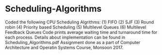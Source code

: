 # Scheduling-Algorithms
Coded the following CPU Scheduling Algrithms:
(1) FIFO
(2) SJF
(3) Round robin
(4) Priority based Scheduling
(5) Multilevel Queues
(6) Multilevel Feedback Queues
Code prints average waiting time and turnaround time for each process. 
Details about implementation can be found in Scheduling_Algorithms.pdf
Assignment done as a part of Computer Architecture and Operatin Systems Course, Monsoon 2017.
